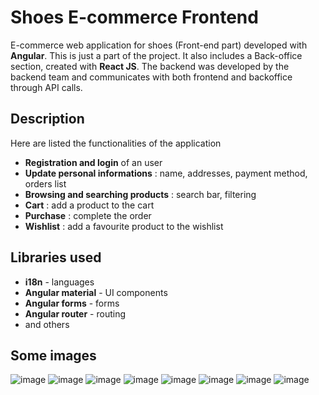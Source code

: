 # Shoes E-commerce Frontend
E-commerce web application for shoes (Front-end part) developed with **Angular**. This is just a part of the project. It also includes a Back-office section, created with **React JS**. The backend was developed by the backend team and communicates with both frontend and backoffice through API calls.

## Description
Here are listed the functionalities of the application

- **Registration and login** of an user
- **Update personal informations** : name, addresses, payment method, orders list
- **Browsing and searching products** : search bar, filtering
- **Cart** : add a product to the cart
- **Purchase** : complete the order
- **Wishlist** : add a favourite product to the wishlist

## Libraries used

- **i18n** - languages
- **Angular material** - UI components
- **Angular forms** - forms
- **Angular router** - routing
- and others

## Some images
![image](https://github.com/StonesCutter/Shoes-Ecommerce-Frontend/assets/56195722/92978379-6c59-4995-9df2-94dc2853c00b)
![image](https://github.com/StonesCutter/Shoes-Ecommerce-Frontend/assets/56195722/cf74a371-8897-4980-9d4e-20f217207778)
![image](https://github.com/StonesCutter/Shoes-Ecommerce-Frontend/assets/56195722/7e23ed07-d70b-491c-b544-7ec99ce84e06)
![image](https://github.com/StonesCutter/Shoes-Ecommerce-Frontend/assets/56195722/1c842ab1-788d-4614-8eeb-0aacc552671b)
![image](https://github.com/StonesCutter/Shoes-Ecommerce-Frontend/assets/56195722/46d7c060-3bda-4d5a-bf32-c78bc3aded5c)
![image](https://github.com/StonesCutter/Shoes-Ecommerce-Frontend/assets/56195722/e0f838d0-a10c-4f47-b0f2-66a4a74c7214)
![image](https://github.com/StonesCutter/Shoes-Ecommerce-Frontend/assets/56195722/3e7b4c63-ef0d-48c7-9da0-7cc585d3a84d)
![image](https://github.com/StonesCutter/Shoes-Ecommerce-Frontend/assets/56195722/2d8dbbbe-6a40-49dc-802c-686aed725a58)







